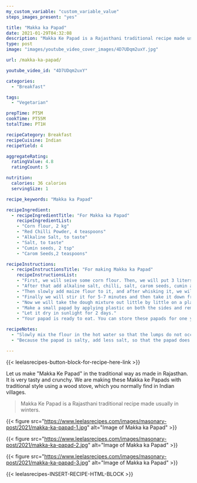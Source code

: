 ```yaml
---
my_custom_variable: "custom_variable_value"
steps_images_present: "yes"

title: "Makka ka Papad"
date: 2021-01-29T04:32:08
description: "Makka Ke Papad is a Rajasthani traditional recipe made usually in winters. We are making these Makka ke Papads with traditional style using a wood stove."
type: post
image: "images/youtube_video_cover_images/4D7UDqm2uxY.jpg"

url: /makka-ka-papad/

youtube_video_id: "4D7UDqm2uxY"

categories: 
  - "Breakfast"

tags:
  - "Vegetarian"

prepTime: PT5M
cookTime: PT55M
totalTime: PT1H

recipeCategory: Breakfast
recipeCuisine: Indian
recipeYield: 4

aggregateRating:
  ratingValue: 4.8
  ratingCount: 5

nutrition:
  calories: 36 calories
  servingSize: 1

recipe_keywords: "Makka ka Papad"

recipeIngredient:
  - recipeIngredientTitle: "For Makka ka Papad"
    recipeIngredientList:
    - "Corn flour, 2 kg" 
    - "Red Chilli Powder, 4 teaspoons" 
    - "Alkaline Salt, to taste" 
    - "Salt, to taste" 
    - "Cumin seeds, 2 tsp" 
    - "Carom Seeds,2 teaspoons" 

recipeInstructions:
  - recipeInstructionsTitle: "For making Makka ka Papad"
    recipeInstructionsList:
    - "First, we will seive some corn flour. Then, we will put 3 liters of water on the stove to heat it in a pot and allow it to boil. " 
    - "After that add alkaline salt, chilli, salt, carom seeds, cumin and a spoon of oil.  Let it boil again." 
    - "Then slowly add maize flour to it, and after whisking it, we will cook on a low flame for about an hour, stirring it twice in between. " 
    - "Finally we will stir it for 5-7 minutes and then take it down from the stove. Our dough is ready to make papad." 
    - "Now we will take the dough mixture out little by little on a plastic sheet and after making the shape of the dough." 
    - "Make a small papad by applying plastic on both the sides and remove them slowly and dry them on the cloth." 
    - "Let it dry in sunlight for 2 days." 
    - "Your papad is ready to eat. You can store these papads for one year. And when you feel like you can fry and roast them." 

recipeNotes:
  - "Slowly mix the flour in the hot water so that the lumps do not occur." 
  - "Because the papad is salty, add less salt, so that the papad does not become very salty." 

---
```


{{< leelasrecipes-button-block-for-recipe-here-link >}}


Let us make "Makka Ke Papad" in the traditional way as made in Rajasthan. It is very tasty and crunchy. We are making these Makka ke Papads with traditional style using a wood stove, which you normally find in Indian villages.

> Makka Ke Papad is a Rajasthani traditional recipe made usually in winters. 

{{< figure src="https://www.leelasrecipes.com/images/masonary-post/2021/makka-ka-papad-1.jpg" alt="Image of Makka ka Papad" >}}

{{< figure src="https://www.leelasrecipes.com/images/masonary-post/2021/makka-ka-papad-2.jpg" alt="Image of Makka ka Papad" >}}

{{< figure src="https://www.leelasrecipes.com/images/masonary-post/2021/makka-ka-papad-3.jpg" alt="Image of Makka ka Papad" >}}

{{< leelasrecipes-INSERT-RECIPE-HTML-BLOCK >}}

